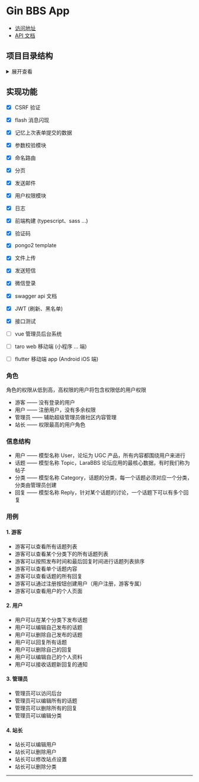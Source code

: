 # Gin BBS App

- [访问地址](http://www.frontendgo.com:8889)
- [API 文档](http://www.frontendgo.com:8889/swagger/index.html)

## 项目目录结构
<details>
<summary>展开查看</summary>
<pre><code>
├── app              项目核心逻辑代码
│    ├── controllers 控制器
│    ├── models      模型
│
├── bootstrap        各组件初始化
│
├── config           配置中心
│
├── database         数据库
│    └── factory     数据 mock
│
├── pkg              项目依赖
│
├── public           项目静态文件
│
├── docs             swagger api doc
│
├── test             测试文件
│
├── resources        前端源码
│    └── view        go 模板文件
│
├── routes           路由
│    └── middleware  中间件
│    └── routes.go   路由注册
│    └── api.go      api 路由注册
│    └── web.go      页面路由注册
│
├── storage          存放日志等文件
│
├── main.go          项目入口
│
├── config.yaml      项目配置
│
├── deploy.sh        部署脚本
│
├── Makefile         Makefile 文件
│
├── vue-admin-app    vue 管理员后台前端源码
│
├── taro-app         taro web app 源码(小程序 ... 端)
│
└── flutter_app      flutter app 源码(Android iOS 端)
</code></pre>
</details>

## 实现功能
- [x] CSRF 验证
- [x] flash 消息闪现
- [x] 记忆上次表单提交的数据
- [x] 参数校验模块
- [x] 命名路由
- [x] 分页
- [x] 发送邮件
- [x] 用户权限模块
- [x] 日志
- [x] 前端构建 (typescript、sass ...)
- [x] 验证码
- [x] pongo2 template
- [x] 文件上传
- [x] 发送短信
- [x] 微信登录
- [x] swagger api 文档
- [x] JWT (刷新、黑名单)
- [x] 接口测试
- [ ] vue 管理员后台系统
- [ ] taro web 移动端 (小程序 ... 端)
- [ ] flutter 移动端 app (Android iOS 端)


### 角色
角色的权限从低到高，高权限的用户将包含权限低的用户权限

- 游客 —— 没有登录的用户
- 用户 —— 注册用户，没有多余权限
- 管理员 —— 辅助超级管理员做社区内容管理
- 站长 —— 权限最高的用户角色

### 信息结构
- 用户 —— 模型名称 User，论坛为 UGC 产品，所有内容都围绕用户来进行
- 话题 —— 模型名称 Topic，LaraBBS 论坛应用的最核心数据，有时我们称为帖子
- 分类 —— 模型名称 Category，话题的分类，每一个话题必须对应一个分类，分类由管理员创建
- 回复 —— 模型名称 Reply，针对某个话题的讨论，一个话题下可以有多个回复

### 用例
#### 1. 游客
- 游客可以查看所有话题列表
- 游客可以查看某个分类下的所有话题列表
- 游客可以按照发布时间和最后回复时间进行话题列表排序
- 游客可以查看单个话题内容
- 游客可以查看话题的所有回复
- 游客可以通过注册按钮创建用户（用户注册，游客专属）
- 游客可以查看用户的个人页面

#### 2. 用户
- 用户可以在某个分类下发布话题
- 用户可以编辑自己发布的话题
- 用户可以删除自己发布的话题
- 用户可以回复所有话题
- 用户可以删除自己的回复
- 用户可以编辑自己的个人资料
- 用户可以接收话题新回复的通知

#### 3. 管理员
- 管理员可以访问后台
- 管理员可以编辑所有的话题
- 管理员可以删除所有的回复
- 管理员可以编辑分类

#### 4. 站长
- 站长可以编辑用户
- 站长可以删除用户
- 站长可以修改站点设置
- 站长可以删除分类

***

